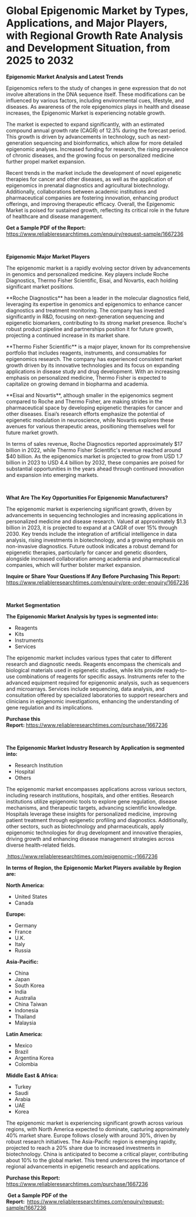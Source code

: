 <p><h1>Global Epigenomic Market by Types, Applications, and Major Players, with Regional Growth Rate Analysis and Development Situation, from 2025 to 2032</h1></p><p><strong>Epigenomic Market Analysis and Latest Trends</strong></p>
<p><p>Epigenomics refers to the study of changes in gene expression that do not involve alterations in the DNA sequence itself. These modifications can be influenced by various factors, including environmental cues, lifestyle, and diseases. As awareness of the role epigenomics plays in health and disease increases, the Epigenomic Market is experiencing notable growth. </p><p>The market is expected to expand significantly, with an estimated compound annual growth rate (CAGR) of 12.3% during the forecast period. This growth is driven by advancements in technology, such as next-generation sequencing and bioinformatics, which allow for more detailed epigenomic analyses. Increased funding for research, the rising prevalence of chronic diseases, and the growing focus on personalized medicine further propel market expansion. </p><p>Recent trends in the market include the development of novel epigenetic therapies for cancer and other diseases, as well as the application of epigenomics in prenatal diagnostics and agricultural biotechnology. Additionally, collaborations between academic institutions and pharmaceutical companies are fostering innovation, enhancing product offerings, and improving therapeutic efficacy. Overall, the Epigenomic Market is poised for sustained growth, reflecting its critical role in the future of healthcare and disease management.</p></p>
<p><strong>Get a Sample PDF of the Report:&nbsp;</strong> <a href="https://www.reliableresearchtimes.com/enquiry/request-sample/1667236?utm_campaign=3106&utm_medium=2&utm_source=Github&utm_content=ia&utm_term=17042025&utm_id=epigenomic">https://www.reliableresearchtimes.com/enquiry/request-sample/1667236</a></p>
<p>&nbsp;</p>
<p><strong>Epigenomic Major Market Players</strong></p>
<p><p>The epigenomic market is a rapidly evolving sector driven by advancements in genomics and personalized medicine. Key players include Roche Diagnostics, Thermo Fisher Scientific, Eisai, and Novartis, each holding significant market positions.</p><p>**Roche Diagnostics** has been a leader in the molecular diagnostics field, leveraging its expertise in genomics and epigenomics to enhance cancer diagnostics and treatment monitoring. The company has invested significantly in R&D, focusing on next-generation sequencing and epigenetic biomarkers, contributing to its strong market presence. Roche's robust product pipeline and partnerships position it for future growth, projecting a continued increase in its market share.</p><p>**Thermo Fisher Scientific** is a major player, known for its comprehensive portfolio that includes reagents, instruments, and consumables for epigenomics research. The company has experienced consistent market growth driven by its innovative technologies and its focus on expanding applications in disease study and drug development. With an increasing emphasis on personalized medicine, Thermo Fisher is expected to capitalize on growing demand in biopharma and academia.</p><p>**Eisai and Novartis**, although smaller in the epigenomics segment compared to Roche and Thermo Fisher, are making strides in the pharmaceutical space by developing epigenetic therapies for cancer and other diseases. Eisai’s research efforts emphasize the potential of epigenetic modulation in neuroscience, while Novartis explores these avenues for various therapeutic areas, positioning themselves well for future market growth.</p><p>In terms of sales revenue, Roche Diagnostics reported approximately $17 billion in 2022, while Thermo Fisher Scientific's revenue reached around $40 billion. As the epigenomics market is projected to grow from USD 1.7 billion in 2023 to USD 4.4 billion by 2032, these companies are poised for substantial opportunities in the years ahead through continued innovation and expansion into emerging markets.</p></p>
<p>&nbsp;</p>
<p><strong>What Are The Key Opportunities For Epigenomic Manufacturers?</strong></p>
<p><p>The epigenomic market is experiencing significant growth, driven by advancements in sequencing technologies and increasing applications in personalized medicine and disease research. Valued at approximately $1.3 billion in 2023, it is projected to expand at a CAGR of over 15% through 2030. Key trends include the integration of artificial intelligence in data analysis, rising investments in biotechnology, and a growing emphasis on non-invasive diagnostics. Future outlook indicates a robust demand for epigenetic therapies, particularly for cancer and genetic disorders, alongside increased collaboration among academia and pharmaceutical companies, which will further bolster market expansion.</p></p>
<p><strong>Inquire or Share Your Questions If Any Before Purchasing This Report:</strong> <a href="https://www.reliableresearchtimes.com/enquiry/pre-order-enquiry/1667236?utm_campaign=3106&utm_medium=2&utm_source=Github&utm_content=ia&utm_term=17042025&utm_id=epigenomic">https://www.reliableresearchtimes.com/enquiry/pre-order-enquiry/1667236</a></p>
<p>&nbsp;</p>
<p><strong>Market Segmentation</strong></p>
<p><strong>The Epigenomic Market Analysis by types is segmented into:</strong></p>
<p><ul><li>Reagents</li><li>Kits</li><li>Instruments</li><li>Services</li></ul></p>
<p><p>The epigenomic market includes various types that cater to different research and diagnostic needs. Reagents encompass the chemicals and biological materials used in epigenetic studies, while kits provide ready-to-use combinations of reagents for specific assays. Instruments refer to the advanced equipment required for epigenomic analysis, such as sequencers and microarrays. Services include sequencing, data analysis, and consultation offered by specialized laboratories to support researchers and clinicians in epigenomic investigations, enhancing the understanding of gene regulation and its implications.</p></p>
<p><strong>Purchase this Report:&nbsp;</strong><a href="https://www.reliableresearchtimes.com/purchase/1667236?utm_campaign=3106&utm_medium=2&utm_source=Github&utm_content=ia&utm_term=17042025&utm_id=epigenomic">https://www.reliableresearchtimes.com/purchase/1667236</a></p>
<p>&nbsp;</p>
<p><strong>The Epigenomic Market Industry Research by Application is segmented into:</strong></p>
<p><ul><li>Research Institution</li><li>Hospital</li><li>Others</li></ul></p>
<p><p>The epigenomic market encompasses applications across various sectors, including research institutions, hospitals, and other entities. Research institutions utilize epigenomic tools to explore gene regulation, disease mechanisms, and therapeutic targets, advancing scientific knowledge. Hospitals leverage these insights for personalized medicine, improving patient treatment through epigenetic profiling and diagnostics. Additionally, other sectors, such as biotechnology and pharmaceuticals, apply epigenomic technologies for drug development and innovative therapies, driving growth and enhancing disease management strategies across diverse health-related fields.</p></p>
<p><a href="https://www.reliableresearchtimes.com/epigenomic-r1667236?utm_campaign=3106&utm_medium=2&utm_source=Github&utm_content=ia&utm_term=17042025&utm_id=epigenomic">&nbsp;https://www.reliableresearchtimes.com/epigenomic-r1667236</a></p>
<p><strong>In terms of Region, the Epigenomic Market Players available by Region are:</strong></p>
<p>
    <p> <strong> North America: </strong>
        <ul>
            <li>United States</li>
            <li>Canada</li>
        </ul>
        </p> 
    <p> <strong> Europe: </strong>
        <ul>
            <li>Germany</li>
            <li>France</li>
            <li>U.K.</li>
            <li>Italy</li>
            <li>Russia</li>
        </ul>
        </p> 
    <p> <strong> Asia-Pacific: </strong>
        <ul>
            <li>China</li>
            <li>Japan</li>
            <li>South Korea</li>
            <li>India</li>
            <li>Australia</li>
            <li>China Taiwan</li>
            <li>Indonesia</li>
            <li>Thailand</li>
            <li>Malaysia</li>
        </ul>
        </p> 
    <p> <strong> Latin America: </strong>
        <ul>
            <li>Mexico</li>
            <li>Brazil</li>
            <li>Argentina Korea</li>
            <li>Colombia</li>
        </ul>
        </p> 
    <p> <strong> Middle East & Africa: </strong>
        <ul>
            <li>Turkey</li>
            <li>Saudi</li>
            <li>Arabia</li>
            <li>UAE</li>
            <li>Korea</li>
        </ul>
    </p>
    </p>
<p><p>The epigenomic market is experiencing significant growth across various regions, with North America expected to dominate, capturing approximately 40% market share. Europe follows closely with around 30%, driven by robust research initiatives. The Asia-Pacific region is emerging rapidly, projected to reach a 20% share due to increased investments in biotechnology. China is anticipated to become a critical player, contributing about 10% to the global market. This trend underscores the importance of regional advancements in epigenetic research and applications.</p></p>
<p><strong>Purchase this Report: </strong><a href="https://www.reliableresearchtimes.com/purchase/1667236?utm_campaign=3106&utm_medium=2&utm_source=Github&utm_content=ia&utm_term=17042025&utm_id=epigenomic">https://www.reliableresearchtimes.com/purchase/1667236</a></p>
<p>&nbsp;<strong>Get a Sample PDF of the Report:&nbsp;&nbsp;</strong><a href="https://www.reliableresearchtimes.com/enquiry/request-sample/1667236?utm_campaign=3106&utm_medium=2&utm_source=Github&utm_content=ia&utm_term=17042025&utm_id=epigenomic">https://www.reliableresearchtimes.com/enquiry/request-sample/1667236</a></p>
<p><strong></strong></p>
<p><p></p><p></p><p></p></p>